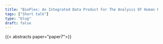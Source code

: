 ```yaml
---
title: "BioPlex: An Integrated Data Product For The Analysis Of Human Protein-Protein Interactions"
tags: ["Short talk"]
type: "blog"
draft: false
---
```


{{< abstracts paper="paper7">}}


